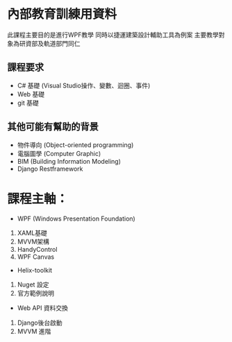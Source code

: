 # 內部教育訓練用資料
 此課程主要目的是進行WPF教學
 同時以捷運建築設計輔助工具為例案
 主要教學對象為研資部及軌道部門同仁

## 課程要求
- C# 基礎 (Visual Studio操作、變數、迴圈、事件)
- Web 基礎
- git 基礎

## 其他可能有幫助的背景
- 物件導向 (Object-oriented programming)
- 電腦圖學 (Computer Graphic)
- BIM (Building Information Modeling)
- Django Restframework

# 課程主軸：
- WPF (Windows Presentation Foundation)
1. XAML基礎
2. MVVM架構
3. HandyControl
4. WPF Canvas
- Helix-toolkit
1. Nuget 設定
2. 官方範例說明
- Web API 資料交換
1. Django後台啟動
2. MVVM 進階
